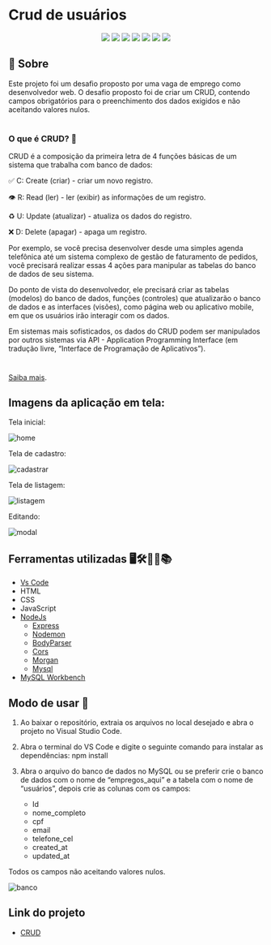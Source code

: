 # Crud de usuários

<div align="center">
    <img src="https://img.shields.io/badge/HTML5-E34F26?style=for-the-badge&logo=html5&logoColor=white">  <img src="https://img.shields.io/badge/CSS3-1572B6?style=for-the-badge&logo=css3&logoColor=white">  <img src="https://img.shields.io/badge/JavaScript-323330?style=for-the-badge&logo=javascript&logoColor=F7DF1E">  <img src="https://img.shields.io/badge/Node.js-339933?style=for-the-badge&logo=nodedotjs&logoColor=white">  <img src="	https://img.shields.io/badge/npm-CB3837?style=for-the-badge&logo=npm&logoColor=white">  <img src="https://img.shields.io/badge/Express.js-000000?style=for-the-badge&logo=express&logoColor=white">  <img src="https://img.shields.io/badge/MySQL-005C84?style=for-the-badge&logo=mysql&logoColor=white">
</div>

## 🔖 Sobre

Este projeto foi um desafio proposto por uma vaga de emprego como desenvolvedor web. O desafio proposto foi de criar um CRUD, contendo campos obrigatórios para o preenchimento dos dados exigidos e não aceitando valores nulos.

#

### O que é CRUD? 🤔

CRUD é a composição da primeira letra de 4 funções básicas de um sistema que trabalha com banco de dados:

✅ C: Create (criar) - criar um novo registro.

👁 R: Read (ler) - ler (exibir) as informações de um registro.

♻️ U: Update (atualizar) - atualiza os dados do registro.

❌ D: Delete (apagar) - apaga um registro.

Por exemplo, se você precisa desenvolver desde uma simples agenda telefônica até um sistema complexo de gestão de faturamento de pedidos, você precisará realizar essas 4 ações para manipular as tabelas do banco de dados de seu sistema.

Do ponto de vista do desenvolvedor, ele precisará criar as tabelas (modelos) do banco de dados, funções (controles) que atualizarão o banco de dados e as interfaces (visões), como página web ou aplicativo mobile, em que os usuários irão interagir com os dados.

Em sistemas mais sofisticados, os dados do CRUD podem ser manipulados por outros sistemas via API - Application Programming Interface (em tradução livre, “Interface de Programação de Aplicativos”).

#

[Saiba mais](https://angelopublio.com.br/blog/crud).

## Imagens da aplicação em tela:

Tela inicial:

![home](https://user-images.githubusercontent.com/71888055/168917198-9c90d56a-955f-4155-b6e8-d2d3b950bf5c.PNG)

Tela de cadastro:

![cadastrar](https://user-images.githubusercontent.com/71888055/168917240-be811d61-27b0-4c26-b938-7540c0c92e51.PNG)

Tela de listagem:

![listagem](https://user-images.githubusercontent.com/71888055/168917283-f111e376-1414-45ab-9154-2e4e47f90a46.PNG)

Editando:

![modal](https://user-images.githubusercontent.com/71888055/168917326-95c8be97-bd55-4932-815b-51c91cfb5252.PNG)

## Ferramentas utilizadas 🖥️🛠️👨‍💻📚

- [Vs Code](https://code.visualstudio.com/)
- HTML
- CSS
- JavaScript
- [NodeJs](https://nodejs.org/en/)
    - [Express](https://expressjs.com/pt-br/)
    - [Nodemon](https://www.npmjs.com/package/nodemon)
    - [BodyParser](https://www.npmjs.com/package/body-parser)
    - [Cors](https://www.npmjs.com/package/cors)
    - [Morgan](https://www.npmjs.com/package/morgan)
    - [Mysql](https://www.npmjs.com/package/mysql)
- [MySQL Workbench](https://www.mysql.com/products/workbench/)


## Modo de usar 🧐

1. Ao baixar o repositório, extraia os arquivos no local desejado e abra o projeto no Visual Studio Code.

2.	Abra o terminal do VS Code e digite o seguinte comando para instalar as dependências: npm install

3.	Abra o arquivo do banco de dados no MySQL ou se preferir crie o banco de dados com o nome de “empregos_aqui” e a tabela com o nome de “usuários”, depois crie as colunas com os campos:

    - Id
    - nome_completo
    - cpf
    - email
    - telefone_cel
    - created_at
    - updated_at

Todos os campos não aceitando valores nulos.

![banco](https://user-images.githubusercontent.com/71888055/168919794-b6efaeb3-ae07-48ea-b6be-285ccd52853f.PNG)


## Link do projeto

- [CRUD](https://athilas-silva.github.io/crud-register/index.html)
